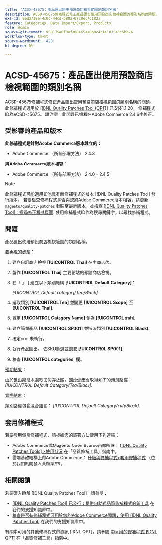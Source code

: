 ```yaml
---
title: 'ACSD-45675：產品匯出使用預設商店檢視範圍的類別名稱'
description: ACSD-45675修補程式修正產品匯出使用預設商店檢視範圍的類別名稱的問題。 安裝[Quality Patches Tool (QPT)](/help/announcements/adobe-commerce-announcements/magento-quality-patches-released-new-tool-to-self-serve-quality-patches.md) 1.1.20後，即可使用此修補程式。 修補程式ID為ACSD-45675。 請注意，此問題已排程在Adobe Commerce 2.4.6中修正。
exl-id: 9edd718e-4c0c-44dd-b802-07c9ec7c182a
feature: Categories, Data Import/Export, Products
role: Admin
source-git-commit: 958179e0f3efe08e65ea8b0c4c4e1015e3c5bb76
workflow-type: tm+mt
source-wordcount: '428'
ht-degree: 0%

---
```


# ACSD-45675：產品匯出使用預設商店檢視範圍的類別名稱

ACSD-45675修補程式修正產品匯出使用預設商店檢視範圍的類別名稱的問題。 此修補程式適用於 [[!DNL Quality Patches Tool (QPT)]](/help/announcements/adobe-commerce-announcements/magento-quality-patches-released-new-tool-to-self-serve-quality-patches.md) 已安裝1.1.20。 修補程式ID為ACSD-45675。 請注意，此問題已排程在Adobe Commerce 2.4.6中修正。

## 受影響的產品和版本

**此修補程式是針對Adobe Commerce版本建立的：**

* Adobe Commerce （所有部署方法） 2.4.3

**與Adobe Commerce版本相容：**

* Adobe Commerce （所有部署方法） 2.4.0 - 2.4.5

>[!NOTE]
>
>此修補程式可能適用其他具有新修補程式的版本 [!DNL Quality Patches Tool] 發行版本。 若要檢查修補程式是否與您的Adobe Commerce版本相容，請更新 `magento/quality-patches` 封裝至最新版本，並檢查 [[!DNL Quality Patches Tool]：搜尋修正程式頁面](https://experienceleague.adobe.com/tools/commerce-quality-patches/index.html). 使用修補程式ID作為搜尋關鍵字，以尋找修補程式。

## 問題

產品匯出使用預設商店檢視範圍的類別名稱。

<u>要再現的步驟</u>：

1. 建立自訂商店檢視 **[!UICONTROL Thai]** 在主商店內。
1. 製作 **[!UICONTROL Thai]** 主要網站的預設商店檢視。
1. 在「 」下建立以下類別結構 **[!UICONTROL Default Category]**：

   *[!UICONTROL Default category/Tea/Black]*

1. 選取類別 **[!UICONTROL Tea]** 並變更 **[!UICONTROL Scope]** 至 **[!UICONTROL Thai]**.
1. 設定 **[!UICONTROL Category Name]** 作為 **[!UICONTROL ชาดำ]**.
1. 建立簡單產品 **[!UICONTROL SP001]** 並指派類別 **[!UICONTROL Black]**.
1. 確定cron未執行。
1. 執行產品匯出。 依SKU篩選並選取 **[!UICONTROL SP001]**.
1. 檢查 **[!UICONTROL categories]** 欄。

<u>預期結果</u>：

由於匯出期間未選取任何存放區，因此您應會取得如下的類別路徑： *[!UICONTROL Default Category/Tea/Black]*.

<u>實際結果</u>：

類別路徑包含混合語言： *[!UICONTROL Default Category/ชาดำ/Black]*.

## 套用修補程式

若要套用個別修補程式，請根據您的部署方法使用下列連結：

* Adobe Commerce或Magento Open Source內部部署： [[!DNL Quality Patches Tools] >使用狀況](https://experienceleague.adobe.com/docs/commerce-operations/tools/quality-patches-tool/usage.html) 在「品質修補工具」指南中。
* 雲端基礎結構上的Adobe Commerce： [升級與修補程式>套用修補程式](https://devdocs.magento.com/cloud/project/project-patch.html) （位於我們的開發人員檔案中）。

## 相關閱讀

若要深入瞭解 [!DNL Quality Patches Tool]，請參閱：

* [[!DNL Quality Patches Tool] 已發行：提供自助式品質修補程式的新工具](/help/announcements/adobe-commerce-announcements/magento-quality-patches-released-new-tool-to-self-serve-quality-patches.md) 在我們的支援知識庫中。
* [檢查是否有修補程式可用於您的Adobe Commerce問題，使用 [!DNL Quality Patches Tool]](https://experienceleague.adobe.com/docs/commerce-knowledge-base/kb/support-tools/patches/check-patch-for-magento-issue-with-magento-quality-patches.html) 在我們的支援知識庫中。

有關中可用的其他修補程式的資訊 [!DNL QPT]，請參閱 [中可用的修補程式 [!DNL QPT]](https://experienceleague.adobe.com/tools/commerce-quality-patches/index.html) 在「品質修補工具」指南中。
